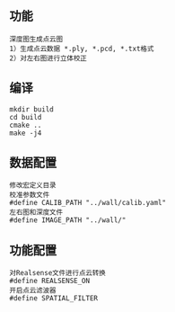 ## 功能

```shell
深度图生成点云图
1）生成点云数据 *.ply, *.pcd, *.txt格式
2）对左右图进行立体校正
```

## 编译

```shell
mkdir build
cd build
cmake ..
make -j4
```

## 数据配置
```shell
修改宏定义目录
校准参数文件
#define CALIB_PATH "../wall/calib.yaml"  
左右图和深度文件
#define IMAGE_PATH "../wall/"            
```

## 功能配置
```shell
对Realsense文件进行点云转换
#define REALSENSE_ON  
开启点云滤波器  
#define SPATIAL_FILTER  
```
